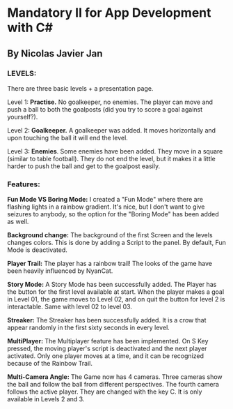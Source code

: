 # Mandatory II for App Development with C#
## By Nicolas Javier Jan

### LEVELS:
There are three basic levels + a presentation page.

Level 1: **Practise.** No goalkeeper, no enemies. The player can move and push a ball to both the goalposts (did you try to score a goal against yourself?).

Level 2: **Goalkeeper.** A goalkeeper was added. It moves horizontally and upon touching the ball it will end the level.

Level 3: **Enemies**. Some enemies have been added. They move in a square (similar to table football). They do not end the level, but it makes it a little harder to push the ball and get to the goalpost easily.

### Features:
**Fun Mode VS Boring Mode:**
I created a "Fun Mode" where there are flashing lights in a rainbow gradient. It's nice, but I don't want to give seizures to anybody, so the option for the "Boring Mode" has been added as well.

**Background change:** The background of the first Screen and the levels changes colors. This is done by adding a Script to the panel. By default, Fun Mode is deactivated.

**Player Trail:** The player has a rainbow trail! The looks of the game have been heavily influenced by NyanCat.

**Story Mode:** A Story Mode has been successfully added. The Player has the button for the first level available at start. When the player makes a goal in Level 01, the game moves to Level 02, and on quit the button for level 2 is interactable. Same with level 02 to level 03.

**Streaker:** The Streaker has been successfully added. It is a crow that appear randomly in the first sixty seconds in every level.

**MultiPlayer:** The Multiplayer feature has been implemented. On S Key pressed, the moving player's script is deactivated and the next player activated. Only one player moves at a time, and it can be recognized because of the Rainbow Trail.

**Multi-Camera Angle:** The Game now has 4 cameras. Three cameras show the ball and follow the ball from different perspectives. The fourth camera follows the active player. They are changed with the key C. It is only available in Levels 2 and 3.


